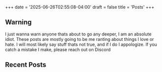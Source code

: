 +++
date = '2025-06-26T02:55:08-04:00'
draft = false
title = 'Posts'
+++

## Warning

I just wanna warn anyone thats about to go any deeper, I am an absolute idiot. These posts are mostly going to be me ranting about things I love or hate. I will most likely say stuff thats not true, and if I do I appologize. If you catch a mistake I make, please reach out on Discord

## Recent Posts 
